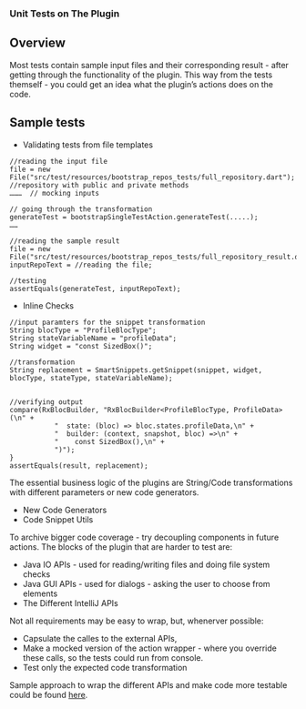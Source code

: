 ### Unit Tests on The Plugin

## Overview 

Most tests contain sample input files and their corresponding result - after getting through the functionality of the plugin. 
This way from the tests themself - you could get an idea what the plugin’s actions does on the code.

## Sample tests

- Validating tests from file templates

```
//reading the input file
file = new File("src/test/resources/bootstrap_repos_tests/full_repository.dart"); //repository with public and private methods
………  // mocking inputs

// going through the transformation
generateTest = bootstrapSingleTestAction.generateTest(.....);
……

//reading the sample result
file = new File("src/test/resources/bootstrap_repos_tests/full_repository_result.dart");
inputRepoText = //reading the file;

//testing
assertEquals(generateTest, inputRepoText);
```

- Inline Checks

```
//input paramters for the snippet transformation
String blocType = "ProfileBlocType";
String stateVariableName = "profileData";
String widget = "const SizedBox()";

//transformation
String replacement = SmartSnippets.getSnippet(snippet, widget, blocType, stateType, stateVariableName);


//verifying output
compare(RxBlocBuilder, "RxBlocBuilder<ProfileBlocType, ProfileData>(\n" +
           "  state: (bloc) => bloc.states.profileData,\n" +
           "  builder: (context, snapshot, bloc) =>\n" +
           "    const SizedBox(),\n" +
           ")");
}
assertEquals(result, replacement);
```
The essential business logic of the plugins are String/Code transformations with different parameters or new code generators.

- New Code Generators
- Code Snippet Utils 

To archive bigger code coverage - try decoupling components in future actions. The blocks of the plugin that are harder to test are: 
- Java IO APIs - used for reading/writing files and doing file system checks
- Java GUI APIs - used for dialogs - asking the user to choose from elements 
- The Different IntelliJ APIs

Not all requirements may be easy to wrap, but, whenerver possible:

- Capsulate the calles to the external APIs,
- Make a mocked version of the action wrapper - where you override these calls, so the tests could run from console.
- Test only the expected code transformation

Sample approach to wrap the different APIs and make code more testable
could be found [here](https://github.com/Prime-Holding/rx_bloc/commit/cd116dfc54c6147f0219e43ba7f45af795b39fb3).
